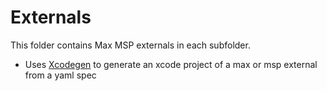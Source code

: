 # Externals

This folder contains Max MSP externals in each subfolder.

- Uses [Xcodegen](https://github.com/yonaskolb/XcodeGen) to generate an xcode project of a max or msp external from a yaml spec


